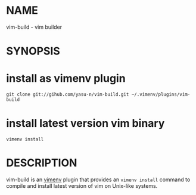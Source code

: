 # NAME

vim-build - vim builder

# SYNOPSIS

  # install as vimenv plugin
  `git clone git://gihub.com/yasu-n/vim-build.git ~/.vimenv/plugins/vim-build`

  # install latest version vim binary
  `vimenv install`

# DESCRIPTION

  vim-build is an [vimenv](https://github.com/raa0121/vimenv) plugin that
  provides an `vimenv install` command to compile and install latest version
  of vim on Unix-like systems.
